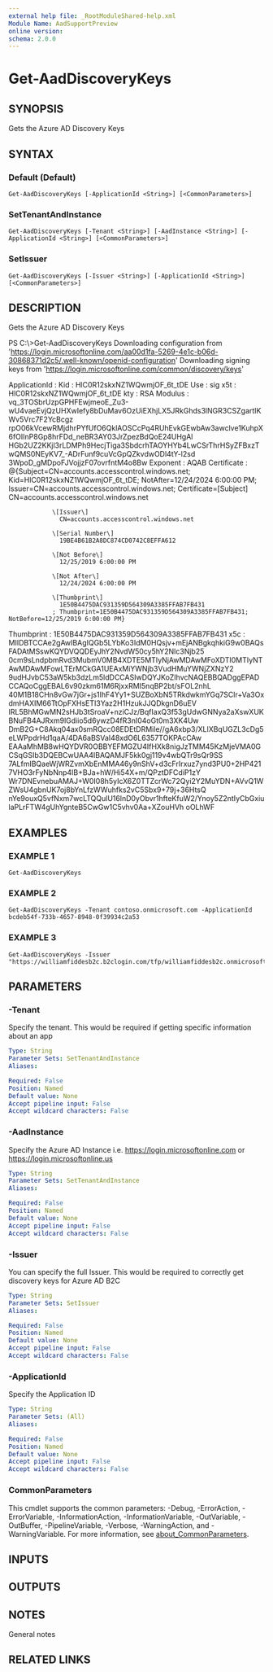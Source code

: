 ```yaml
---
external help file: _RootModuleShared-help.xml
Module Name: AadSupportPreview
online version:
schema: 2.0.0
---
```


# Get-AadDiscoveryKeys

## SYNOPSIS
Gets the Azure AD Discovery Keys

## SYNTAX

### Default (Default)
```
Get-AadDiscoveryKeys [-ApplicationId <String>] [<CommonParameters>]
```

### SetTenantAndInstance
```
Get-AadDiscoveryKeys [-Tenant <String>] [-AadInstance <String>] [-ApplicationId <String>] [<CommonParameters>]
```

### SetIssuer
```
Get-AadDiscoveryKeys [-Issuer <String>] [-ApplicationId <String>] [<CommonParameters>]
```

## DESCRIPTION
Gets the Azure AD Discovery Keys

PS C:\\\>Get-AadDiscoveryKeys
Downloading configuration from 'https://login.microsoftonline.com/aa00d1fa-5269-4e1c-b06d-30868371d2c5/.well-known/openid-configuration'
Downloading signing keys from 'https://login.microsoftonline.com/common/discovery/keys'

ApplicationId :
Kid           : HlC0R12skxNZ1WQwmjOF_6t_tDE
Use           : sig
x5t           : HlC0R12skxNZ1WQwmjOF_6t_tDE
kty           : RSA
Modulus       : vq_3TOSbrUzpGPHFEwjmeoE_Zu3-wU4vaeEvjQzUHXwIefy8bDuMav6OzUiEXhjLX5JRkGhds3lNGR3CSZgartIKWv5Vrc7F2YcBcgz
                rpO06kVcewRMjdhrPYfUfO6QklAOSCcPq4RUhEvkGEwbAw3awclve1KuhpX6fOIInP8Gp8hrFDd_neBR3AY03JrZpezBdQoE24UHgAl
                HGb2UZ2KKjl3rLDMPh9HecjTiga3SbdcrhTAOYHYb4LwCSrThrHSyZFBxzTwQMS0NEyKV7_-ADrFunf9cuVcGpQZkvdwODl4tY-l2sd
                3WpoD_gMDpoFJVojjzF07ovrfntM4o8Bw
Exponent      : AQAB
Certificate   : @{Subject=CN=accounts.accesscontrol.windows.net; Kid=HlC0R12skxNZ1WQwmjOF_6t_tDE; NotAfter=12/24/2024
                6:00:00 PM; Issuer=CN=accounts.accesscontrol.windows.net; Certificate=\[Subject\]
                  CN=accounts.accesscontrol.windows.net

                \[Issuer\]
                  CN=accounts.accesscontrol.windows.net

                \[Serial Number\]
                  19BE4B61B2A8DC874CD0742C8EFFA612

                \[Not Before\]
                  12/25/2019 6:00:00 PM

                \[Not After\]
                  12/24/2024 6:00:00 PM

                \[Thumbprint\]
                  1E50B4475DAC931359D564309A3385FFAB7FB431
                ; Thumbprint=1E50B4475DAC931359D564309A3385FFAB7FB431; NotBefore=12/25/2019 6:00:00 PM}
Thumbprint    : 1E50B4475DAC931359D564309A3385FFAB7FB431
x5c           : MIIDBTCCAe2gAwIBAgIQGb5LYbKo3IdM0HQsjv+mEjANBgkqhkiG9w0BAQsFADAtMSswKQYDVQQDEyJhY2NvdW50cy5hY2Nlc3Njb25
                0cm9sLndpbmRvd3MubmV0MB4XDTE5MTIyNjAwMDAwMFoXDTI0MTIyNTAwMDAwMFowLTErMCkGA1UEAxMiYWNjb3VudHMuYWNjZXNzY2
                9udHJvbC53aW5kb3dzLm5ldDCCASIwDQYJKoZIhvcNAQEBBQADggEPADCCAQoCggEBAL6v90zkm61M6RjxxRMI5nqBP2bt/sFOL2nhL
                40M1B18CHn8vGw7jGr+js1IhF4Yy1+SUZBoXbN5TRkdwkmYGq7SClr+Va3OxdmHAXIM66TtOpFXHsETI3Yaz2H1HzukJJQDkgnD6uEV
                IRL5BhMGwMN2sHJb3tSroaV+nziCJz/BqfIaxQ3f53gUdwGNNya2aXswXUKBNuFB4AJRxm9lGdiio5d6ywzD4fR3nI04oGt0m3XK4Uw
                DmB2G+C8Akq04ax0smRQcc08EDEtDRMile//gA6xbp3/XLlXBqUGZL3cDg5eLWPpdrHd1qaA/4DA6aBSVaI48xdO6L6357TOKPAcCAw
                EAAaMhMB8wHQYDVR0OBBYEFMGZU4IfHXk8nigJzTMM45KzMjeVMA0GCSqGSIb3DQEBCwUAA4IBAQAMJF5kk0gj119v4wbQTr9sQr9SS
                7ALfmIBQaeWjWRZvmXbEnMMA46y9nShV+d3cFrIrxuz7ynd3PU0+2HP4217VHO3rFyNbNnp4IB+BJa+hW/Hi54X+m/QPztDFCdiP1zY
                Wr7DNEvnebuAMAJ+W0I08h5yIcX6Z0TTZcrWc72Qyi2Y2MuYDN+AVvQ1WZWsU4gbnUK7oj8bYnLfzWWuhfks2vC5Sbx9+79j+36HtsQ
                nYe9ouxQ5vfNxm7wcLTQQulU16lnD0yObvr1hfteKfuW2/Ynoy5Z2ntIyCbGxiulaPLrFTW4gUhYgnteB5CwGw1C5vhv0Aa+XZouHVh
                oOLhWF

## EXAMPLES

### EXAMPLE 1
```
Get-AadDiscoveryKeys
```

### EXAMPLE 2
```
Get-AadDiscoveryKeys -Tenant contoso.onmicrosoft.com -ApplicationId bcdeb54f-733b-4657-8948-0f39934c2a53
```

### EXAMPLE 3
```
Get-AadDiscoveryKeys -Issuer "https://williamfiddesb2c.b2clogin.com/tfp/williamfiddesb2c.onmicrosoft.com/B2C_1_V2_SUSI_DefaultPage/v2.0/"
```

## PARAMETERS

### -Tenant
Specify the tenant.
This would be required if getting specific information about an app

```yaml
Type: String
Parameter Sets: SetTenantAndInstance
Aliases:

Required: False
Position: Named
Default value: None
Accept pipeline input: False
Accept wildcard characters: False
```

### -AadInstance
Specify the Azure AD Instance i.e.
https://login.microsoftonline.com or https://login.microsoftonline.us

```yaml
Type: String
Parameter Sets: SetTenantAndInstance
Aliases:

Required: False
Position: Named
Default value: None
Accept pipeline input: False
Accept wildcard characters: False
```

### -Issuer
You can specify the full Issuer.
This would be required to correctly get discovery keys for Azure AD B2C

```yaml
Type: String
Parameter Sets: SetIssuer
Aliases:

Required: False
Position: Named
Default value: None
Accept pipeline input: False
Accept wildcard characters: False
```

### -ApplicationId
Specify the Application ID

```yaml
Type: String
Parameter Sets: (All)
Aliases:

Required: False
Position: Named
Default value: None
Accept pipeline input: False
Accept wildcard characters: False
```

### CommonParameters
This cmdlet supports the common parameters: -Debug, -ErrorAction, -ErrorVariable, -InformationAction, -InformationVariable, -OutVariable, -OutBuffer, -PipelineVariable, -Verbose, -WarningAction, and -WarningVariable. For more information, see [about_CommonParameters](http://go.microsoft.com/fwlink/?LinkID=113216).

## INPUTS

## OUTPUTS

## NOTES
General notes

## RELATED LINKS
